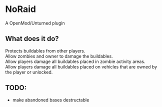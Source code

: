 # NoRaid
A OpenMod/Unturned plugin
## What does it do?
Protects buildables from other players.  
Allow zombies and owner to damage the buildables.  
Allow players damage all buildables placed in zombie activity areas.  
Allow players damage all buildables placed on vehicles that are owned by the player or unlocked.  

## TODO:
- make abandoned bases destructable
